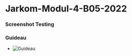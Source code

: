 # Jarkom-Modul-4-B05-2022

### Screenshot Testing

### Guideau
* ![Guideau](https://user-images.githubusercontent.com/91010605/203541831-df65eaab-2c93-4b78-9e35-955077a308ba.png)
